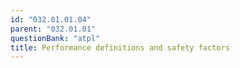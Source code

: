 ```yaml
---
id: "032.01.01.04"
parent: "032.01.01"
questionBank: "atpl"
title: Performance definitions and safety factors
---
```

